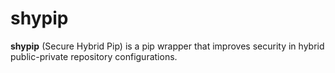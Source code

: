 # shypip

**shypip** (Secure Hybrid Pip) is a pip wrapper that improves security in hybrid public-private repository configurations.

